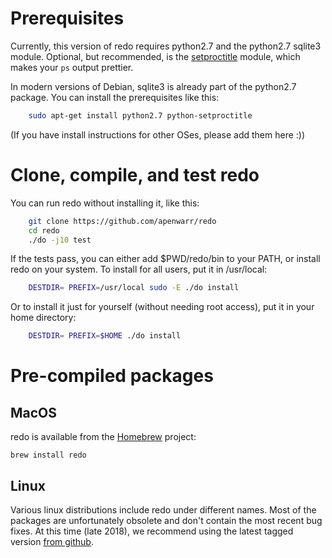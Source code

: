 # Prerequisites

Currently, this version of redo requires python2.7 and the python2.7 sqlite3 module. 
Optional, but recommended, is the
[setproctitle](http://code.google.com/p/py-setproctitle/) module, which makes your
`ps` output prettier.

In modern versions of Debian, sqlite3 is already part of the python2.7 package. 
You can install the prerequisites like this:
```sh
	sudo apt-get install python2.7 python-setproctitle
```
(If you have install instructions for other OSes, please add them here :))


# Clone, compile, and test redo

You can run redo without installing it, like this:
```sh
	git clone https://github.com/apenwarr/redo
	cd redo
	./do -j10 test
```

If the tests pass, you can either add $PWD/redo/bin to your PATH, or install
redo on your system.  To install for all users, put it in /usr/local:

```sh
	DESTDIR= PREFIX=/usr/local sudo -E ./do install
```

Or to install it just for yourself (without needing root access), put it in
your home directory:
```sh
	DESTDIR= PREFIX=$HOME ./do install
```


# Pre-compiled packages

## MacOS

redo is available from the [Homebrew](https://brew.sh/) project:

	brew install redo

## Linux

Various linux distributions include redo under different names.  Most of the
packages are unfortunately obsolete and don't contain the most recent bug
fixes.  At this time (late 2018), we recommend using the latest tagged
version [from github](https://github.com/apenwarr/redo).
